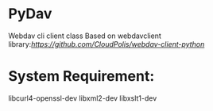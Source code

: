 # PyDav
Webdav cli client class
Based on webdavclient library:*https://github.com/CloudPolis/webdav-client-python*

# System Requirement:
   libcurl4-openssl-dev
   libxml2-dev
   libxslt1-dev


